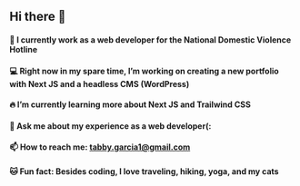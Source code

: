 ## Hi there 👋

 #### 💜 I currently work as a web developer for the National Domestic Violence Hotline
 #### 💻 Right now in my spare time, I’m working on creating a new portfolio with Next JS and a headless CMS (WordPress)
 #### 🔥 I’m currently learning more about Next JS and Trailwind CSS
 #### 💬 Ask me about my experience as a web developer(:
 #### 📫 How to reach me: tabby.garcia1@gmail.com 
#### 🐱 Fun fact: Besides coding, I love traveling, hiking, yoga, and my cats

<!--
**tabby-lab/tabby-lab** is a ✨ _special_ ✨ repository because its `README.md` (this file) appears on your GitHub profile.




